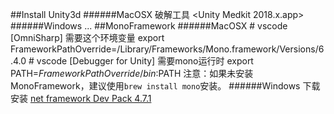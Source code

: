 ##Install Unity3d
######MacOSX
	破解工具 <Unity Medkit 2018.x.app>
######Windows
	...
##MonoFramework
######MacOSX
	# vscode [OmniSharp] 需要这个环境变量
	export FrameworkPathOverride=/Library/Frameworks/Mono.framework/Versions/6.4.0
	# vscode [Debugger for Unity] 需要mono运行时
	export PATH=${FrameworkPathOverride}/bin:$PATH
	注意：如果未安装MonoFramework，建议使用`brew install mono`安装。
######Windows
	下载安装 [net framework Dev Pack 4.7.1](https://download.microsoft.com/download/9/0/1/901B684B-659E-4CBD-BEC8-B3F06967C2E7/NDP471-DevPack-ENU.exe)